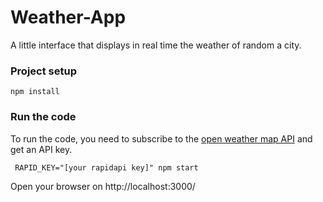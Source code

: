 # Weather-App

A little interface that displays in real time the weather of random a city.

### Project setup
```
npm install
```

### Run the code

To run the code, you need to subscribe to the [open weather map API](https://rapidapi.com/community/api/open-weather-map) and get an API key.

```
 RAPID_KEY="[your rapidapi key]" npm start
```

Open your browser on http://localhost:3000/
